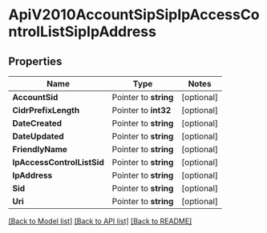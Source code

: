 # ApiV2010AccountSipSipIpAccessControlListSipIpAddress

## Properties
Name | Type | Notes
------------ | ------------- | -------------
**AccountSid** | Pointer to **string** | [optional] 
**CidrPrefixLength** | Pointer to **int32** | [optional] 
**DateCreated** | Pointer to **string** | [optional] 
**DateUpdated** | Pointer to **string** | [optional] 
**FriendlyName** | Pointer to **string** | [optional] 
**IpAccessControlListSid** | Pointer to **string** | [optional] 
**IpAddress** | Pointer to **string** | [optional] 
**Sid** | Pointer to **string** | [optional] 
**Uri** | Pointer to **string** | [optional] 

[[Back to Model list]](../README.md#documentation-for-models) [[Back to API list]](../README.md#documentation-for-api-endpoints) [[Back to README]](../README.md)


